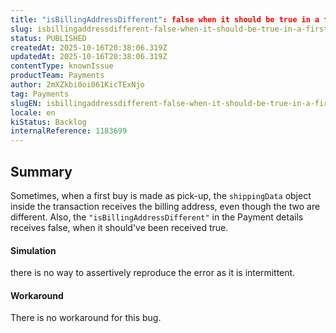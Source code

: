 ```yaml
---
title: "isBillingAddressDifferent": false when it should be true in a first buy as pick-up point
slug: isbillingaddressdifferent-false-when-it-should-be-true-in-a-first-buy-as-pickup-point
status: PUBLISHED
createdAt: 2025-10-16T20:38:06.319Z
updatedAt: 2025-10-16T20:38:06.319Z
contentType: knownIssue
productTeam: Payments
author: 2mXZkbi0oi061KicTExNjo
tag: Payments
slugEN: isbillingaddressdifferent-false-when-it-should-be-true-in-a-first-buy-as-pickup-point
locale: en
kiStatus: Backlog
internalReference: 1183699
---
```


## Summary


Sometimes, when a first buy is made as pick-up, the `shippingData` object inside the transaction receives the billing address, even though the two are different. Also, the `"isBillingAddressDifferent"` in the Payment details receives false, when it should've been received true.


#### Simulation


there is no way to assertively reproduce the error as it is intermittent.


#### Workaround


There is no workaround for this bug.


